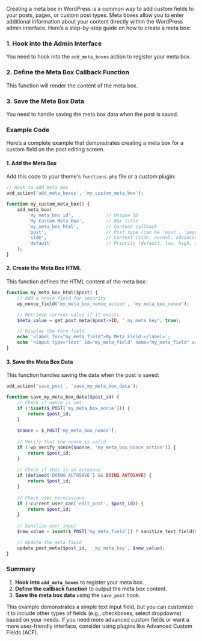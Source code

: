 Creating a meta box in WordPress is a common way to add custom fields to your posts, pages, or custom post types. Meta boxes allow you to enter additional information about your content directly within the WordPress admin interface. Here’s a step-by-step guide on how to create a meta box:

### 1. **Hook into the Admin Interface**

You need to hook into the `add_meta_boxes` action to register your meta box.

### 2. **Define the Meta Box Callback Function**

This function will render the content of the meta box.

### 3. **Save the Meta Box Data**

You need to handle saving the meta box data when the post is saved.

### Example Code

Here’s a complete example that demonstrates creating a meta box for a custom field on the post editing screen.

#### 1. **Add the Meta Box**

Add this code to your theme's `functions.php` file or a custom plugin:

```php
// Hook to add meta box
add_action('add_meta_boxes', 'my_custom_meta_box');

function my_custom_meta_box() {
    add_meta_box(
        'my_meta_box_id',            // Unique ID
        'My Custom Meta Box',        // Box title
        'my_meta_box_html',          // Content callback
        'post',                      // Post type (can be 'post', 'page', or custom post types)
        'side',                      // Context (side, normal, advanced)
        'default'                    // Priority (default, low, high, core)
    );
}
```

#### 2. **Create the Meta Box HTML**

This function defines the HTML content of the meta box:

```php
function my_meta_box_html($post) {
    // Add a nonce field for security
    wp_nonce_field('my_meta_box_nonce_action', 'my_meta_box_nonce');

    // Retrieve current value if it exists
    $meta_value = get_post_meta($post->ID, '_my_meta_key', true);

    // Display the form field
    echo '<label for="my_meta_field">My Meta Field:</label>';
    echo '<input type="text" id="my_meta_field" name="my_meta_field" value="' . esc_attr($meta_value) . '" size="25" />';
}
```

#### 3. **Save the Meta Box Data**

This function handles saving the data when the post is saved:

```php
add_action('save_post', 'save_my_meta_box_data');

function save_my_meta_box_data($post_id) {
    // Check if nonce is set
    if (!isset($_POST['my_meta_box_nonce'])) {
        return $post_id;
    }
    
    $nonce = $_POST['my_meta_box_nonce'];
    
    // Verify that the nonce is valid
    if (!wp_verify_nonce($nonce, 'my_meta_box_nonce_action')) {
        return $post_id;
    }
    
    // Check if this is an autosave
    if (defined('DOING_AUTOSAVE') && DOING_AUTOSAVE) {
        return $post_id;
    }
    
    // Check user permissions
    if (!current_user_can('edit_post', $post_id)) {
        return $post_id;
    }
    
    // Sanitize user input
    $new_value = isset($_POST['my_meta_field']) ? sanitize_text_field($_POST['my_meta_field']) : '';

    // Update the meta field
    update_post_meta($post_id, '_my_meta_key', $new_value);
}
```

### Summary

1. **Hook into `add_meta_boxes`** to register your meta box.
2. **Define the callback function** to output the meta box content.
3. **Save the meta box data** using the `save_post` hook.

This example demonstrates a simple text input field, but you can customize it to include other types of fields (e.g., checkboxes, select dropdowns) based on your needs. If you need more advanced custom fields or want a more user-friendly interface, consider using plugins like Advanced Custom Fields (ACF).